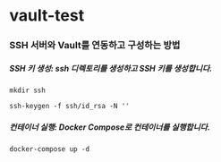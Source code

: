 # vault-test
### SSH 서버와 Vault를 연동하고 구성하는 방법



##### SSH 키 생성: ssh 디렉토리를 생성하고 SSH 키를 생성합니다.
```
mkdir ssh
```
```
ssh-keygen -f ssh/id_rsa -N ''
```

##### 컨테이너 실행: Docker Compose로 컨테이너를 실행합니다.
```
docker-compose up -d
```

